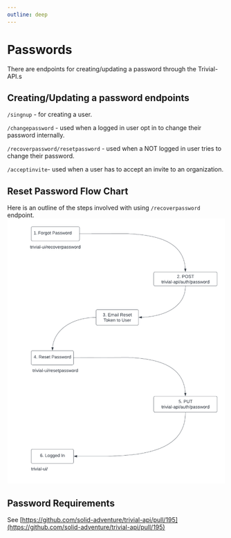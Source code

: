 ```yaml
---
outline: deep
---
```

# Passwords
There are endpoints for creating/updating a password through the Trivial-API.s
## Creating/Updating a password endpoints

`/singnup` - for creating a user.

`/changepassword` - used when a logged in user opt in to change their password internally.

`/recoverpassword/resetpassword` - used when a NOT logged in user tries to change their password.

`/acceptinvite`- used when a user has to accept an invite to an organization.

## Reset Password Flow Chart
Here is an outline of the steps involved with using `/recoverpassword` endpoint.
![Reset Password Flow](../assets/Reset_Password_Flow.png)

## Password Requirements
See [https://github.com/solid-adventure/trivial-api/pull/195](https://github.com/solid-adventure/trivial-api/pull/195)